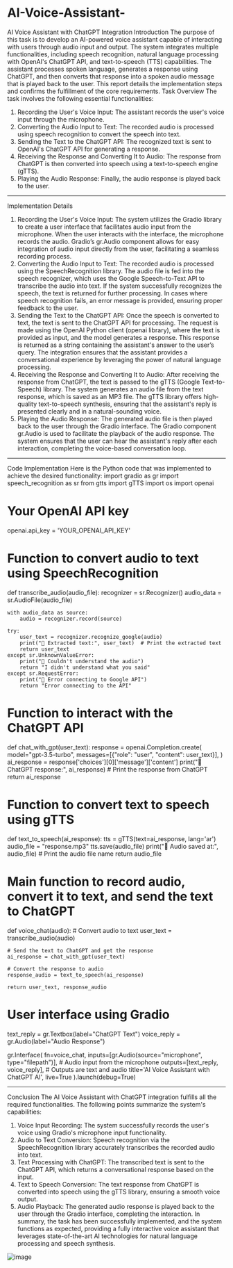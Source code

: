 # AI-Voice-Assistant-

AI Voice Assistant with ChatGPT Integration
Introduction
The purpose of this task is to develop an AI-powered voice assistant capable of interacting with users through audio input and output. The system integrates multiple functionalities, including speech recognition, natural language processing with OpenAI's ChatGPT API, and text-to-speech (TTS) capabilities. The assistant processes spoken language, generates a response using ChatGPT, and then converts that response into a spoken audio message that is played back to the user. This report details the implementation steps and confirms the fulfillment of the core requirements.
Task Overview
The task involves the following essential functionalities:
1.	Recording the User's Voice Input: The assistant records the user's voice input through the microphone.
2.	Converting the Audio Input to Text: The recorded audio is processed using speech recognition to convert the speech into text.
3.	Sending the Text to the ChatGPT API: The recognized text is sent to OpenAI's ChatGPT API for generating a response.
4.	Receiving the Response and Converting It to Audio: The response from ChatGPT is then converted into speech using a text-to-speech engine (gTTS).
5.	Playing the Audio Response: Finally, the audio response is played back to the user.
________________________________________
Implementation Details
1.	Recording the User's Voice Input: The system utilizes the Gradio library to create a user interface that facilitates audio input from the microphone. When the user interacts with the interface, the microphone records the audio. Gradio’s gr.Audio component allows for easy integration of audio input directly from the user, facilitating a seamless recording process.
2.	Converting the Audio Input to Text: The recorded audio is processed using the SpeechRecognition library. The audio file is fed into the speech recognizer, which uses the Google Speech-to-Text API to transcribe the audio into text. If the system successfully recognizes the speech, the text is returned for further processing. In cases where speech recognition fails, an error message is provided, ensuring proper feedback to the user.
3.	Sending the Text to the ChatGPT API: Once the speech is converted to text, the text is sent to the ChatGPT API for processing. The request is made using the OpenAI Python client (openai library), where the text is provided as input, and the model generates a response. This response is returned as a string containing the assistant's answer to the user’s query. The integration ensures that the assistant provides a conversational experience by leveraging the power of natural language processing.
4.	Receiving the Response and Converting It to Audio: After receiving the response from ChatGPT, the text is passed to the gTTS (Google Text-to-Speech) library. The system generates an audio file from the text response, which is saved as an MP3 file. The gTTS library offers high-quality text-to-speech synthesis, ensuring that the assistant's reply is presented clearly and in a natural-sounding voice.
5.	Playing the Audio Response: The generated audio file is then played back to the user through the Gradio interface. The Gradio component gr.Audio is used to facilitate the playback of the audio response. The system ensures that the user can hear the assistant's reply after each interaction, completing the voice-based conversation loop.
________________________________________
Code Implementation
Here is the Python code that was implemented to achieve the desired functionality:
import gradio as gr
import speech_recognition as sr
from gtts import gTTS
import os
import openai

# Your OpenAI API key
openai.api_key = 'YOUR_OPENAI_API_KEY'

# Function to convert audio to text using SpeechRecognition
def transcribe_audio(audio_file):
    recognizer = sr.Recognizer()
    audio_data = sr.AudioFile(audio_file)
    
    with audio_data as source:
        audio = recognizer.record(source)
        
    try:
        user_text = recognizer.recognize_google(audio)
        print("🔹 Extracted text:", user_text)  # Print the extracted text
        return user_text
    except sr.UnknownValueError:
        print("🔹 Couldn't understand the audio")
        return "I didn't understand what you said"
    except sr.RequestError:
        print("🔹 Error connecting to Google API")
        return "Error connecting to the API"

# Function to interact with the ChatGPT API
def chat_with_gpt(user_text):
    response = openai.Completion.create(
        model="gpt-3.5-turbo",
        messages=[{"role": "user", "content": user_text}],
    )
    ai_response = response['choices'][0]['message']['content']
    print("🔹 ChatGPT response:", ai_response)  # Print the response from ChatGPT
    return ai_response

# Function to convert text to speech using gTTS
def text_to_speech(ai_response):
    tts = gTTS(text=ai_response, lang='ar')
    audio_file = "response.mp3"
    tts.save(audio_file)
    print("🔹 Audio saved at:", audio_file)  # Print the audio file name
    return audio_file

# Main function to record audio, convert it to text, and send the text to ChatGPT
def voice_chat(audio):
    # Convert audio to text
    user_text = transcribe_audio(audio)
    
    # Send the text to ChatGPT and get the response
    ai_response = chat_with_gpt(user_text)
    
    # Convert the response to audio
    response_audio = text_to_speech(ai_response)
    
    return user_text, response_audio

# User interface using Gradio
text_reply = gr.Textbox(label="ChatGPT Text")
voice_reply = gr.Audio(label="Audio Response")

gr.Interface(
    fn=voice_chat,
    inputs=[gr.Audio(source="microphone", type="filepath")],  # Audio input from the microphone
    outputs=[text_reply, voice_reply],  # Outputs are text and audio
    title='AI Voice Assistant with ChatGPT AI',
    live=True
).launch(debug=True)
________________________________________
Conclusion
The AI Voice Assistant with ChatGPT integration fulfills all the required functionalities. The following points summarize the system's capabilities:
1.	Voice Input Recording: The system successfully records the user's voice using Gradio's microphone input functionality.
2.	Audio to Text Conversion: Speech recognition via the SpeechRecognition library accurately transcribes the recorded audio into text.
3.	Text Processing with ChatGPT: The transcribed text is sent to the ChatGPT API, which returns a conversational response based on the input.
4.	Text to Speech Conversion: The text response from ChatGPT is converted into speech using the gTTS library, ensuring a smooth voice output.
5.	Audio Playback: The generated audio response is played back to the user through the Gradio interface, completing the interaction.
In summary, the task has been successfully implemented, and the system functions as expected, providing a fully interactive voice assistant that leverages state-of-the-art AI technologies for natural language processing and speech synthesis.

![image](https://github.com/user-attachments/assets/53bcf74d-f99b-4901-8637-dc8ac6d6dd44)


